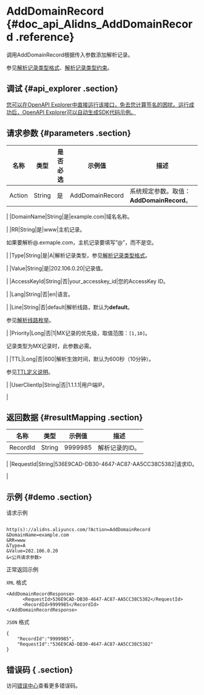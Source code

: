# AddDomainRecord {#doc_api_Alidns_AddDomainRecord .reference}

调用AddDomainRecord根据传入参数添加解析记录。

参见[解析记录类型格式](https://help.aliyun.com/document_detail/29805.html?spm=a2c4g.11186623.2.17.2cee2846MZb2I3)、[解析记录类型约束](https://help.aliyun.com/document_detail/29814.html?spm=a2c4g.11186623.2.18.2cee2846MZb2I3)。

## 调试 {#api_explorer .section}

[您可以在OpenAPI Explorer中直接运行该接口，免去您计算签名的困扰。运行成功后，OpenAPI Explorer可以自动生成SDK代码示例。](https://api.aliyun.com/#product=Alidns&api=AddDomainRecord&type=RPC&version=2015-01-09)

## 请求参数 {#parameters .section}

|名称|类型|是否必选|示例值|描述|
|--|--|----|---|--|
|Action|String|是|AddDomainRecord|系统规定参数。取值：**AddDomainRecord**。

 |
|DomainName|String|是|example.com|域名名称。

 |
|RR|String|是|www|主机记录。

 如果要解析@.exmaple.com，主机记录要填写”@”，而不是空。

 |
|Type|String|是|A|解析记录类型，参见[解析记录类型格式](https://help.aliyun.com/document_detail/29805.html?spm=a2c4g.11186623.2.20.2cee2846MZb2I3)。

 |
|Value|String|是|202.106.0.20|记录值。

 |
|AccessKeyId|String|否|your\_accesskey\_id|您的AccessKey ID。

 |
|Lang|String|否|en|语言。

 |
|Line|String|否|default|解析线路，默认为**default**。

 参见[解析线路枚举](https://help.aliyun.com/document_detail/29807.html?spm=a2c4g.11186623.2.22.2cee2846MZb2I3)。

 |
|Priority|Long|否|1|MX记录的优先级，取值范围：`[1,10]`。

 记录类型为MX记录时，此参数必需。

 |
|TTL|Long|否|600|解析生效时间，默认为600秒（10分钟）。

 参见[TTL定义说明](https://help.aliyun.com/document_detail/29806.html?spm=a2c4g.11186623.2.21.2cee2846MZb2I3)。

 |
|UserClientIp|String|否|1.1.1.1|用户端IP。

 |

## 返回数据 {#resultMapping .section}

|名称|类型|示例值|描述|
|--|--|---|--|
|RecordId|String|9999985|解析记录的ID。

 |
|RequestId|String|536E9CAD-DB30-4647-AC87-AA5CC38C5382|请求ID。

 |

## 示例 {#demo .section}

请求示例

``` {#request_demo}

http(s)://alidns.aliyuncs.com/?Action=AddDomainRecord
&DomainName=example.com
&RR=www
&Type=A
&Value=202.106.0.20
&<公共请求参数>

```

正常返回示例

`XML` 格式

``` {#xml_return_success_demo}
<AddDomainRecordResponse>
      <RequestId>536E9CAD-DB30-4647-AC87-AA5CC38C5382</RequestId>
      <RecordId>9999985</RecordId>
</AddDomainRecordResponse>
```

`JSON` 格式

``` {#json_return_success_demo}
{
	"RecordId":"9999985",
	"RequestId":"536E9CAD-DB30-4647-AC87-AA5CC38C5382"
}
```

## 错误码 { .section}

访问[错误中心](https://error-center.aliyun.com/status/product/Alidns)查看更多错误码。

